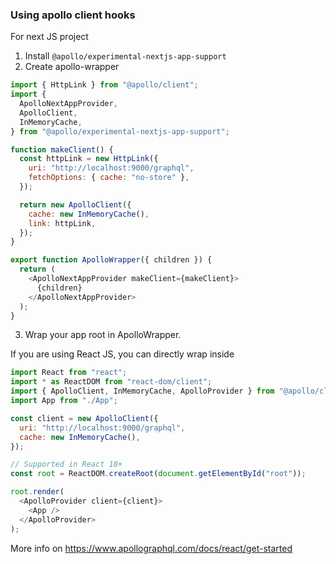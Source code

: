 ### Using apollo client hooks

For next JS project

1. Install `@apollo/experimental-nextjs-app-support`
2. Create apollo-wrapper

```js
import { HttpLink } from "@apollo/client";
import {
  ApolloNextAppProvider,
  ApolloClient,
  InMemoryCache,
} from "@apollo/experimental-nextjs-app-support";

function makeClient() {
  const httpLink = new HttpLink({
    uri: "http://localhost:9000/graphql",
    fetchOptions: { cache: "no-store" },
  });

  return new ApolloClient({
    cache: new InMemoryCache(),
    link: httpLink,
  });
}

export function ApolloWrapper({ children }) {
  return (
    <ApolloNextAppProvider makeClient={makeClient}>
      {children}
    </ApolloNextAppProvider>
  );
}
```

3. Wrap your app root in ApolloWrapper.

If you are using React JS, you can directly wrap inside <ApolloProvider>

```js
import React from "react";
import * as ReactDOM from "react-dom/client";
import { ApolloClient, InMemoryCache, ApolloProvider } from "@apollo/client";
import App from "./App";

const client = new ApolloClient({
  uri: "http://localhost:9000/graphql",
  cache: new InMemoryCache(),
});

// Supported in React 18+
const root = ReactDOM.createRoot(document.getElementById("root"));

root.render(
  <ApolloProvider client={client}>
    <App />
  </ApolloProvider>
);
```

More info on
https://www.apollographql.com/docs/react/get-started
